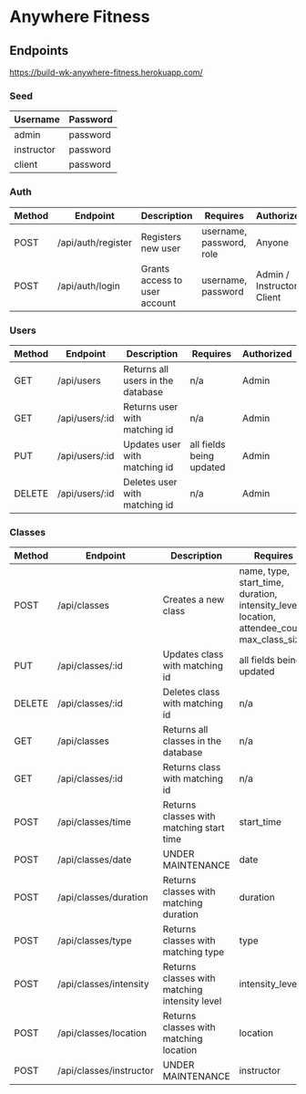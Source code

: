 # Anywhere Fitness

## Endpoints

https://build-wk-anywhere-fitness.herokuapp.com/

### Seed

| Username   | Password |
| ---------- | -------- |
| admin      | password |
| instructor | password |
| client     | password |

### Auth

| Method | Endpoint           | Description                   | Requires                 | Authorized                  |
| ------ | ------------------ | ----------------------------- | ------------------------ | --------------------------- |
| POST   | /api/auth/register | Registers new user            | username, password, role | Anyone                      |
| POST   | /api/auth/login    | Grants access to user account | username, password       | Admin / Instructor / Client |

### Users

| Method | Endpoint       | Description                       | Requires                 | Authorized |
| ------ | -------------- | --------------------------------- | ------------------------ | ---------- |
| GET    | /api/users     | Returns all users in the database | n/a                      | Admin      |
| GET    | /api/users/:id | Returns user with matching id     | n/a                      | Admin      |
| PUT    | /api/users/:id | Updates user with matching id     | all fields being updated | Admin      |
| DELETE | /api/users/:id | Deletes user with matching id     | n/a                      | Admin      |

### Classes

| Method | Endpoint                | Description                                   | Requires                                                                                    | Authorized          |
| ------ | ----------------------- | --------------------------------------------- | ------------------------------------------------------------------------------------------- | ------------------- |
| POST   | /api/classes            | Creates a new class                           | name, type, start_time, duration, intensity_level, location, attendee_count, max_class_size | Instructor          |
| PUT    | /api/classes/:id        | Updates class with matching id                | all fields being updated                                                                    | Instructor          |
| DELETE | /api/classes/:id        | Deletes class with matching id                | n/a                                                                                         | Instructor          |
| GET    | /api/classes            | Returns all classes in the database           | n/a                                                                                         | Instructor / Client |
| GET    | /api/classes/:id        | Returns class with matching id                | n/a                                                                                         | Instructor / Client |
| POST   | /api/classes/time       | Returns classes with matching start time      | start_time                                                                                  | Instructor / Client |
| POST   | /api/classes/date       | UNDER MAINTENANCE                             | date                                                                                        | Instructor / Client |
| POST   | /api/classes/duration   | Returns classes with matching duration        | duration                                                                                    | Instructor / Client |
| POST   | /api/classes/type       | Returns classes with matching type            | type                                                                                        | Instructor / Client |
| POST   | /api/classes/intensity  | Returns classes with matching intensity level | intensity_level                                                                             | Instructor / Client |
| POST   | /api/classes/location   | Returns classes with matching location        | location                                                                                    | Instructor / Client |
| POST   | /api/classes/instructor | UNDER MAINTENANCE                             | instructor                                                                                  | Instructor / Client |
